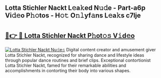 ## Lotta Stichler Nackt L𝚎a𝚔ed N𝚞𝚍e - Part-a6p Vi𝚍𝚎o P𝚑𝚘tos - H𝚘𝚝 O𝚗𝚕yf𝚊ns L𝚎a𝚔s c7lje

# <h2><a href="http://kfcirrp.oniu.top/?m=Lotta+Stichler+Nackt">🔗👉 🔴 Lotta Stichler Nackt P𝚑ot𝚘𝚜 V𝚒d𝚎o</a></h2>

[![Lotta Stichler Nackt Nu𝚍e𝚜](https://i.imgur.com/0qMVB7G.gif)](http://kfcirrp.oniu.top/?m=Lotta+Stichler+Nackt)
Digital content creator and amusement giver Lotta Stichler Nackt, recognized for sharing dance and lifestyle ideas through popular dance routines and brief clips. Exceptional contortionist Lotta Stichler Nackt, famed for their remarkable abilities and accomplishments in contorting their body into various shapes.  
